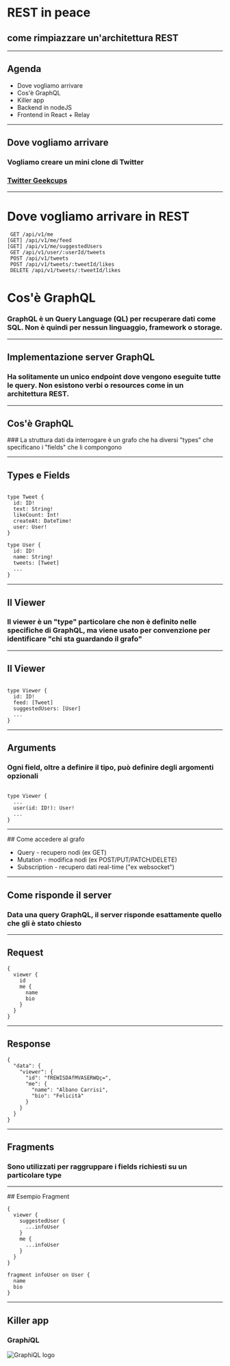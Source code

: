 # REST in peace
## come rimpiazzare un'architettura REST

---

## Agenda

* Dove vogliamo arrivare
* Cos'è GraphQL
* Killer app
* Backend in nodeJS
* Frontend in React + Relay

---

## Dove vogliamo arrivare

### Vogliamo creare un mini clone di Twitter

### [Twitter Geekcups](http://twitter.geekcups.com)

---

# Dove vogliamo arrivare in REST

```
 GET /api/v1/me
[GET] /api/v1/me/feed
[GET] /api/v1/me/suggestedUsers
 GET /api/v1/user/:userId/tweets
 POST /api/v1/tweets
 POST /api/v1/tweets/:tweetId/likes
 DELETE /api/v1/tweets/:tweetId/likes
```

# Cos'è GraphQL

### GraphQL è un Query Language (QL) per recuperare dati come SQL. Non è quindi per nessun linguaggio, framework o storage.

---

## Implementazione server GraphQL

### Ha solitamente un unico endpoint dove vengono eseguite tutte le query. Non esistono verbi o resources come in un architettura REST.

---

## Cos'è GraphQL

### La struttura dati da interrogare è un grafo che ha diversi "types" che specificano i "fields" che li compongono

---

## Types e Fields

```

type Tweet {
  id: ID!
  text: String!
  likeCount: Int!
  createAt: DateTime!
  user: User!
}

type User {
  id: ID!
  name: String!
  tweets: [Tweet]
  ...
}

```

---

## Il Viewer

### Il viewer è un "type" particolare che non è definito nelle specifiche di GraphQL, ma viene usato per convenzione per identificare "chi sta guardando il grafo"

---

## Il Viewer

```

type Viewer {
  id: ID!
  feed: [Tweet]
  suggestedUsers: [User]
  ...
}

```

---

## Arguments

### Ogni field, oltre a definire il tipo, può definire degli argomenti opzionali

```

type Viewer {
  ...
  user(id: ID!): User!
  ...
}

```

---

## Come accedere al grafo

* Query - recupero nodi (ex GET)
* Mutation - modifica nodi (ex POST/PUT/PATCH/DELETE)
* Subscription - recupero dati real-time ("ex websocket")

---

## Come risponde il server

### Data una query GraphQL, il server risponde esattamente quello che gli è stato chiesto

---

## Request
```
{
  viewer {
    id
    me {
      name
      bio
    }
  }
}
```

---

## Response
```
{
  "data": {
    "viewer": {
      "id": "fREWISDAfMVASERWQç=",
      "me": {
        "name": "Albano Carrisi",
        "bio": "Felicità"
      }
    }
  }
}

```
---

## Fragments

### Sono utilizzati per raggruppare i fields richiesti su un particolare type

---

## Esempio Fragment
```
{
  viewer {
    suggestedUser {
      ...infoUser
    }
    me {
      ...infoUser
    }
  }
}

fragment infoUser on User {
  name
  bio
}
```

---

## Killer app

### Graph*i*QL
![GraphiQL logo](https://avatars2.githubusercontent.com/u/12972006?v=4&s=400)
